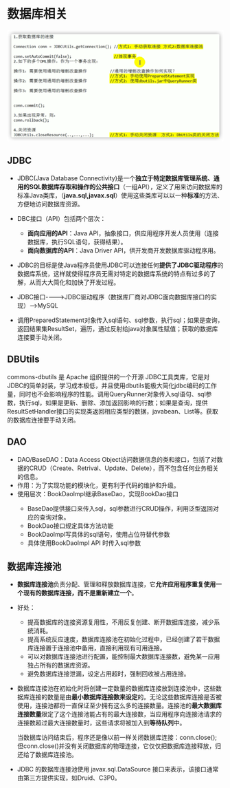 # 数据库相关

![image-20221014161317039](Pic/image-20221014161317039.png)

## JDBC

- JDBC(Java Database Connectivity)是一个**独立于特定数据库管理系统、通用的SQL数据库存取和操作的公共接口**（一组API），定义了用来访问数据库的标准Java类库，（**java.sql,javax.sql**）使用这些类库可以以一种**标准**的方法、方便地访问数据库资源。

- DBC接口（API）包括两个层次：
  - **面向应用的API**：Java API，抽象接口，供应用程序开发人员使用（连接数据库，执行SQL语句，获得结果）。
  - **面向数据库的API**：Java Driver API，供开发商开发数据库驱动程序用。
  
- JDBC的目标是使Java程序员使用JDBC可以连接任何**提供了JDBC驱动程序**的数据库系统，这样就使得程序员无需对特定的数据库系统的特点有过多的了解，从而大大简化和加快了开发过程。   

- JDBC接口---->JDBC驱动程序（数据库厂商对JDBC面向数据库接口的实现）-->MySQL

- 调用PreparedStatement对象传入sql语句、sql参数，执行sql；如果是查询，返回结果集ResultSet，遍历，通过反射给java对象属性赋值；获取的数据库连接要手动关闭。

  

## DBUtils

commons-dbutils 是 Apache 组织提供的一个开源 JDBC工具类库，它是对JDBC的简单封装，学习成本极低，并且使用dbutils能极大简化jdbc编码的工作量，同时也不会影响程序的性能。调用QueryRunner对象传入sql语句、sql参数，执行sql，如果是更新、删除、添加返回影响的行数；如果是查询，提供ResultSetHandler接口的实现类返回相应类型的数据，javabean、List等。获取的数据库连接要手动关闭。

## DAO

- DAO/BaseDAO：Data Access Object访问数据信息的类和接口，包括了对数据的CRUD（Create、Retrival、Update、Delete），而不包含任何业务相关的信息。
- 作用：为了实现功能的模块化，更有利于代码的维护和升级。
- 使用层次：BookDaoImpl继承BaseDao<T>，实现BookDao接口
  - BaseDao提供接口来传入sql，sql参数进行CRUD操作，利用泛型返回对应的查询对象。
  - BookDao接口规定具体方法功能
  - BookDaoImpl写具体的sql语句，使用占位符替代参数
  - 具体使用BookDaoImpl API 时传入sql参数

## 数据库连接池

- **数据库连接池**负责分配、管理和释放数据库连接，它**允许应用程序重复使用一个现有的数据库连接，而不是重新建立一个**。

- 好处：

  - 提高数据库的连接资源复用性，不用反复创建、断开数据库连接，减少系统消耗。
  - 提高系统反应速度，数据库连接池在初始化过程中，已经创建了若干数据库连接置于连接池中备用，直接利用现有可用连接。
  - 可以对数据库连接池进行配置，能控制最大数据库连接数，避免某一应用独占所有的数据库资源。
  - 避免数据库连接泄漏，设定占用超时，强制回收被占用连接。

- 数据库连接池在初始化时将创建一定数量的数据库连接放到连接池中，这些数据库连接的数量是由**最小数据库连接数来设定**的。无论这些数据库连接是否被使用，连接池都将一直保证至少拥有这么多的连接数量。连接池的**最大数据库连接数量**限定了这个连接池能占有的最大连接数，当应用程序向连接池请求的连接数超过最大连接数量时，这些请求将被加入到**等待队列**中。

  当数据库访问结束后，程序还是像以前一样关闭数据库连接：conn.close(); 但conn.close()并没有关闭数据库的物理连接，它仅仅把数据库连接释放，归还给了数据库连接池。

- JDBC 的数据库连接池使用 javax.sql.DataSource 接口来表示，该接口通常由第三方提供实现，如Druid、C3P0。

